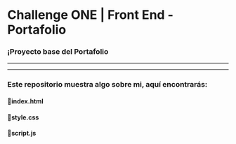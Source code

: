# Challenge ONE | Front End -  Portafolio

### ¡Proyecto base del Portafolio
---

---
### Este repositorio muestra algo sobre mi, aquí encontrarás:
#### 🔹index.html
#### 🔹style.css
#### 🔹script.js

